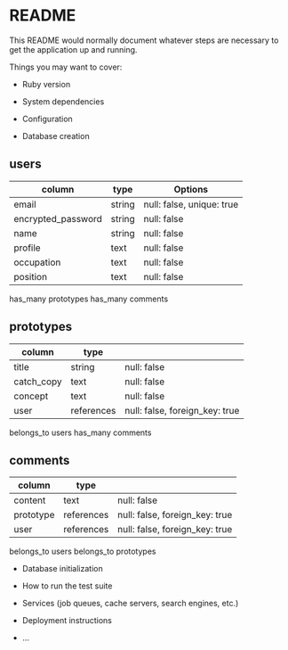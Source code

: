 # README

This README would normally document whatever steps are necessary to get the
application up and running.

Things you may want to cover:

* Ruby version

* System dependencies

* Configuration

* Database creation

## users

| column             | type   | Options                   |
|--------------------|--------|---------------------------|
| email              | string | null: false, unique: true |
| encrypted_password | string | null: false               |
| name               | string | null: false               |
| profile            | text   | null: false               |
| occupation         | text   | null: false               |
| position           | text   | null: false               |

 has_many prototypes
 has_many comments

## prototypes 

| column             | type       |                                |
|--------------------|------------|--------------------------------|
| title              | string     | null: false                    |
| catch_copy         | text       | null: false                    |
| concept            | text       | null: false                    |
| user               | references | null: false, foreign_key: true |

belongs_to users
has_many comments

## comments 

| column             | type       |                                |
|--------------------|------------|--------------------------------|
| content            | text       | null: false                    |
| prototype          | references | null: false, foreign_key: true |
| user               | references | null: false, foreign_key: true |

belongs_to users
belongs_to prototypes

* Database initialization

* How to run the test suite

* Services (job queues, cache servers, search engines, etc.)

* Deployment instructions

* ...
